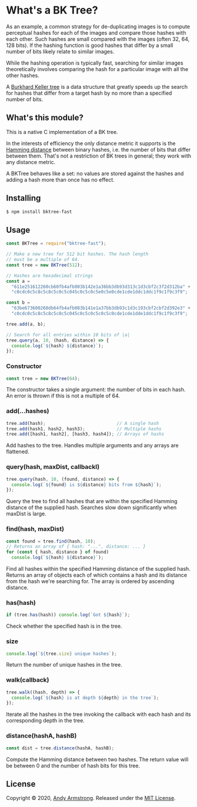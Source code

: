 # What's a BK Tree?

As an example, a common strategy for de-duplicating images is to compute
perceptual hashes for each of the images and compare those hashes with
each other. Such hashes are small compared with the images (often 32,
64, 128 bits). If the hashing function is good hashes that differ by
a small number of bits likely relate to similar images.

While the hashing operation is typically fast, searching for similar
images theoretically involves comparing the hash for a particular image
with all the other hashes.

A [Burkhard Keller tree](https://en.wikipedia.org/wiki/BK-tree) is a
data structure that greatly speeds up the search for hashes that differ
from a target hash by no more than a specified number of bits.

## What's this module?

This is a native C implementation of a BK tree. 

In the interests of efficiency the only distance metric it supports is the
[Hamming distance](https://en.wikipedia.org/wiki/Hamming_distance) 
between binary hashes, i.e. the number of bits that differ between them.
That's not a restriction of BK trees in general; they work with any
distance metric.

A BKTree behaves like a set: no values are stored against the hashes 
and adding a hash more than once has no effect.

## Installing

```sh
$ npm install bktree-fast
```

## Usage

```js
const BKTree = require("bktree-fast");

// Make a new tree for 512 bit hashes. The hash length
// must be a multiple of 64.
const tree = new BKTree(512);

// Hashes are hexadecimal strings
const a =
  "611e251612260cb60fb4afb003b142e1a36bb3db93d313c1d3cbf2c3f2d312ba" +
  "c0cdc0c5c8c5c8c5c0c5c045c0c5c0c5e0c5e0cde1cde1ddc1ddc1f9c1f9c3f9";

const b =
  "63be673600260db64fb4afb083b141e1a37bb3db93c1d3c193cbf2cbf2d392e3" +
  "c0cdc0c5c8c5c8c5c0c5c045c0c5c0c5c0c5c0cde1cde1dde1ddc1f9c1f9c3f9";

tree.add(a, b);

// Search for all entries within 10 bits of |a|
tree.query(a, 10, (hash, distance) => {
  console.log(`${hash} ${distance}`);
});
```

### Constructor

```js
const tree = new BKTree(64);
```

The constructor takes a single argument: the number of bits in each
hash. An error is thrown if this is not a multiple of 64.
  
### add(...hashes)

```js
tree.add(hash);                           // A single hash
tree.add(hash1, hash2, hash3);            // Multiple hashs
tree.add([hash1, hash2], [hash3, hash4]); // Arrays of hashs
```

Add hashes to the tree. Handles multiple arguments and any arrays are
flattened.

### query(hash, maxDist, callbackl)

```js
tree.query(hash, 10, (found, distance) => {
  console.log(`${found} is ${distance} bits from ${hash}`);
});
```

Query the tree to find all hashes that are within the specified Hamming
distance of the supplied hash. Searches slow down significantly when
maxDist is large.

### find(hash, maxDist)

```js
const found = tree.find(hash, 10);
// Returns an array of { hash: "...", distance: ... }
for (const { hash, distance } of found) 
  console.log(`${hash} ${distance}`);
```

Find all hashes within the specified Hamming distance of the supplied hash.
Returns an array of objects each of which contains a hash and its distance
from the hash we're searching for. The array is ordered by ascending 
distance.

### has(hash)

```js
if (tree.has(hash)) console.log(`Got ${hash}`);
```

Check whether the specified hash is in the tree.

### size

```js
console.log(`${tree.size} unique hashes`);
```

Return the number of unique hashes in the tree.

### walk(callback)

```js
tree.walk((hash, depth) => {
  console.log(`${hash} is at depth ${depth} in the tree`);
});
```

Iterate all the hashes in the tree invoking the callback with each hash
and its corresponding depth in the tree.

### distance(hashA, hashB)

```js
const dist = tree.distance(hashA, hashB);
```

Compute the Hamming distance between two hashes. The return value will be
between 0 and the number of hash bits for this tree.

## License

Copyright © 2020, [Andy Armstrong](https://github.com/AndyA).
Released under the [MIT License](LICENSE).


